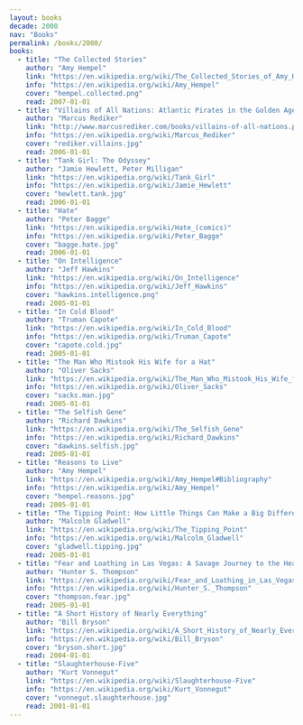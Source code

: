 ```yaml
---
layout: books
decade: 2000
nav: "Books"
permalink: /books/2000/
books:
  - title: "The Collected Stories"
    author: "Amy Hempel"
    link: "https://en.wikipedia.org/wiki/The_Collected_Stories_of_Amy_Hempel"
    info: "https://en.wikipedia.org/wiki/Amy_Hempel"
    cover: "hempel.collected.png"
    read: 2007-01-01
  - title: "Villains of All Nations: Atlantic Pirates in the Golden Age"
    author: "Marcus Rediker"
    link: "http://www.marcusrediker.com/books/villains-of-all-nations.php"
    info: "https://en.wikipedia.org/wiki/Marcus_Rediker"
    cover: "rediker.villains.jpg"
    read: 2006-01-01
  - title: "Tank Girl: The Odyssey"
    author: "Jamie Hewlett, Peter Milligan"
    link: "https://en.wikipedia.org/wiki/Tank_Girl"
    info: "https://en.wikipedia.org/wiki/Jamie_Hewlett"
    cover: "hewlett.tank.jpg"
    read: 2006-01-01
  - title: "Hate"
    author: "Peter Bagge"
    link: "https://en.wikipedia.org/wiki/Hate_(comics)"
    info: "https://en.wikipedia.org/wiki/Peter_Bagge"
    cover: "bagge.hate.jpg"
    read: 2006-01-01
  - title: "On Intelligence"
    author: "Jeff Hawkins"
    link: "https://en.wikipedia.org/wiki/On_Intelligence"
    info: "https://en.wikipedia.org/wiki/Jeff_Hawkins"
    cover: "hawkins.intelligence.png"
    read: 2005-01-01
  - title: "In Cold Blood"
    author: "Truman Capote"
    link: "https://en.wikipedia.org/wiki/In_Cold_Blood"
    info: "https://en.wikipedia.org/wiki/Truman_Capote"
    cover: "capote.cold.jpg"
    read: 2005-01-01
  - title: "The Man Who Mistook His Wife for a Hat"
    author: "Oliver Sacks"
    link: "https://en.wikipedia.org/wiki/The_Man_Who_Mistook_His_Wife_for_a_Hat"
    info: "https://en.wikipedia.org/wiki/Oliver_Sacks"
    cover: "sacks.man.jpg"
    read: 2005-01-01
  - title: "The Selfish Gene"
    author: "Richard Dawkins"
    link: "https://en.wikipedia.org/wiki/The_Selfish_Gene"
    info: "https://en.wikipedia.org/wiki/Richard_Dawkins"
    cover: "dawkins.selfish.jpg"
    read: 2005-01-01
  - title: "Reasons to Live"
    author: "Amy Hempel"
    link: "https://en.wikipedia.org/wiki/Amy_Hempel#Bibliography"
    info: "https://en.wikipedia.org/wiki/Amy_Hempel"
    cover: "hempel.reasons.jpg"
    read: 2005-01-01
  - title: "The Tipping Point: How Little Things Can Make a Big Difference"
    author: "Malcolm Gladwell"
    link: "https://en.wikipedia.org/wiki/The_Tipping_Point"
    info: "https://en.wikipedia.org/wiki/Malcolm_Gladwell"
    cover: "gladwell.tipping.jpg"
    read: 2005-01-01
  - title: "Fear and Loathing in Las Vegas: A Savage Journey to the Heart of the American Dream"
    author: "Hunter S. Thompson"
    link: "https://en.wikipedia.org/wiki/Fear_and_Loathing_in_Las_Vegas"
    info: "https://en.wikipedia.org/wiki/Hunter_S._Thompson"
    cover: "thompson.fear.jpg"
    read: 2005-01-01
  - title: "A Short History of Nearly Everything"
    author: "Bill Bryson"
    link: "https://en.wikipedia.org/wiki/A_Short_History_of_Nearly_Everything"
    info: "https://en.wikipedia.org/wiki/Bill_Bryson"
    cover: "bryson.short.jpg"
    read: 2004-01-01
  - title: "Slaughterhouse-Five"
    author: "Kurt Vonnegut"
    link: "https://en.wikipedia.org/wiki/Slaughterhouse-Five"
    info: "https://en.wikipedia.org/wiki/Kurt_Vonnegut"
    cover: "vonnegut.slaughterhouse.jpg"
    read: 2001-01-01
---
```

